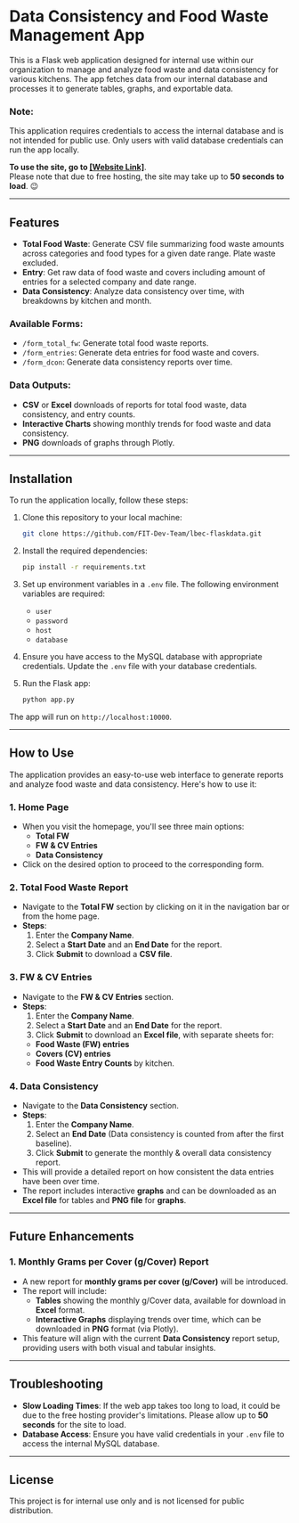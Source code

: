 # Data Consistency and Food Waste Management App

This is a Flask web application designed for internal use within our organization to manage and analyze food waste and data consistency for various kitchens. The app fetches data from our internal database and processes it to generate tables, graphs, and exportable data.

### **Note:**
This application requires credentials to access the internal database and is not intended for public use. Only users with valid database credentials can run the app locally. 
 
**To use the site, go to [\[Website Link\]](https://flaskdata-0dvn.onrender.com)**.  
Please note that due to free hosting, the site may take up to **50 seconds to load**. 😉

---

## Features

- **Total Food Waste**: Generate CSV file summarizing food waste amounts across categories and food types for a given date range. Plate waste excluded.
- **Entry**: Get raw data of food waste and covers including amount of entries for a selected company and date range.
- **Data Consistency**: Analyze data consistency over time, with breakdowns by kitchen and month.

### Available Forms:
- `/form_total_fw`: Generate total food waste reports.
- `/form_entries`: Generate deta entries for food waste and covers.
- `/form_dcon`: Generate data consistency reports over time.

### Data Outputs:
- **CSV** or **Excel** downloads of reports for total food waste, data consistency, and entry counts.
- **Interactive Charts** showing monthly trends for food waste and data consistency.
- **PNG** downloads of graphs through Plotly.

---

## Installation

To run the application locally, follow these steps:

1. Clone this repository to your local machine:

    ```bash
    git clone https://github.com/FIT-Dev-Team/lbec-flaskdata.git 
    ```

2. Install the required dependencies:

    ```bash
    pip install -r requirements.txt
    ```

3. Set up environment variables in a `.env` file. The following environment variables are required:
    - `user`
    - `password`
    - `host`
    - `database`

4. Ensure you have access to the MySQL database with appropriate credentials. Update the `.env` file with your database credentials.

5. Run the Flask app:

    ```bash
    python app.py
    ```

The app will run on `http://localhost:10000`.

---

## How to Use

The application provides an easy-to-use web interface to generate reports and analyze food waste and data consistency. Here's how to use it:

### 1. **Home Page**
- When you visit the homepage, you'll see three main options: 
  - **Total FW**
  - **FW & CV Entries**
  - **Data Consistency**
- Click on the desired option to proceed to the corresponding form.

### 2. **Total Food Waste Report**
- Navigate to the **Total FW** section by clicking on it in the navigation bar or from the home page.
- **Steps**:
  1. Enter the **Company Name**.
  2. Select a **Start Date** and an **End Date** for the report.
  3. Click **Submit** to download a **CSV file**.

### 3. **FW & CV Entries**
- Navigate to the **FW & CV Entries** section.
- **Steps**:
  1. Enter the **Company Name**.
  2. Select a **Start Date** and an **End Date** for the report.
  3. Click **Submit** to download an **Excel file**, with separate sheets for:
  - **Food Waste (FW) entries**
  - **Covers (CV) entries**
  - **Food Waste Entry Counts** by kitchen.

### 4. **Data Consistency**
- Navigate to the **Data Consistency** section.
- **Steps**:
  1. Enter the **Company Name**.
  2. Select an **End Date** (Data consistency is counted from after the first baseline).
  3. Click **Submit** to generate the monthly & overall data consistency report.
- This will provide a detailed report on how consistent the data entries have been over time.
- The report includes interactive **graphs** and can be downloaded as an **Excel file** for tables and **PNG file** for **graphs**.

---

## Future Enhancements

### 1. **Monthly Grams per Cover (g/Cover) Report**
- A new report for **monthly grams per cover (g/Cover)** will be introduced.
- The report will include:
  - **Tables** showing the monthly g/Cover data, available for download in **Excel** format.
  - **Interactive Graphs** displaying trends over time, which can be downloaded in **PNG** format (via Plotly).
- This feature will align with the current **Data Consistency** report setup, providing users with both visual and tabular insights.

---

## Troubleshooting

- **Slow Loading Times**: If the web app takes too long to load, it could be due to the free hosting provider's limitations. Please allow up to **50 seconds** for the site to load.
- **Database Access**: Ensure you have valid credentials in your `.env` file to access the internal MySQL database.

---

## License

This project is for internal use only and is not licensed for public distribution.
